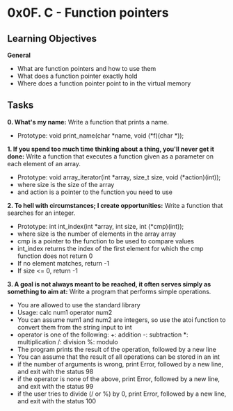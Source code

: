 # 0x0F. C - Function pointers

## Learning Objectives

**General**

* What are function pointers and how to use them
* What does a function pointer exactly hold
* Where does a function pointer point to in the virtual memory

## Tasks

**0. What's my name:**
Write a function that prints a name.

* Prototype: void print_name(char *name, void (*f)(char *));

**1. If you spend too much time thinking about a thing, you'll never get it done:**
Write a function that executes a function given as a parameter on each element of an array.

* Prototype: void array_iterator(int *array, size_t size, void (*action)(int));
* where size is the size of the array
* and action is a pointer to the function you need to use

**2. To hell with circumstances; I create opportunities:**
Write a function that searches for an integer.

* Prototype: int int_index(int *array, int size, int (*cmp)(int));
* where size is the number of elements in the array array
* cmp is a pointer to the function to be used to compare values
* int_index returns the index of the first element for which the cmp function does not return 0
* If no element matches, return -1
* If size <= 0, return -1

**3. A goal is not always meant to be reached, it often serves simply as something to aim at:**
Write a program that performs simple operations.

* You are allowed to use the standard library
* Usage: calc num1 operator num2
* You can assume num1 and num2 are integers, so use the atoi function to convert them from the string input to int
* operator is one of the following:
        +: addition
        -: subtraction
        *: multiplication
        /: division
        %: modulo
* The program prints the result of the operation, followed by a new line
* You can assume that the result of all operations can be stored in an int
* if the number of arguments is wrong, print Error, followed by a new line, and exit with the status 98
* if the operator is none of the above, print Error, followed by a new line, and exit with the status 99
* if the user tries to divide (/ or %) by 0, print Error, followed by a new line, and exit with the status 100
